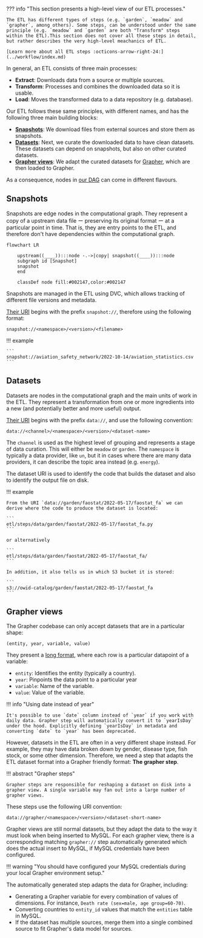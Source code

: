 ??? info "This section presents a high-level view of our ETL processes."

    The ETL has different types of steps (e.g. `garden`, `meadow` and `grapher`, among others). Some steps, can be understood under the same principle (e.g. `meadow` and `garden` are both "Transform" steps within the ETL).This section does not cover all these steps in detail, but rather describes the very high-level meachanics of ETL.

    [Learn more about all ETL steps :octicons-arrow-right-24:](../workflow/index.md)

In general, an ETL consists of three main processes:

- **Extract**: Downloads data from a source or multiple sources.
- **Transform**: Processes and combines the downloaded data so it is usable.
- **Load**: Moves the transformed data to a data repository (e.g. database).

Our ETL follows these same principles, with different names, and has the following three main building blocks:

- [**Snapshots**](#snapshots): We download files from external sources and store them as snapshots.
- [**Datasets**](#datasets): Next, we curate the downloaded data to have clean datasets. These datasets can depend on snapshots, but also on other curated datasets.
- [**Grapher views**](#grapher-views): We adapt the curated datasets for [Grapher](https://ourworldindata.org/owid-grapher), which are then loaded to Grapher.

As a consequence, nodes in [our DAG](dag.md) can come in different flavours.
<!-- In the next section, we explore these three different types of nodes. -->

## Snapshots

Snapshots are edge nodes in the computational graph. They represent a copy of a upstream data file ー preserving its original format ー at a particular point in time. That is, they are entry points to the ETL, and therefore don't have dependencies within the computational graph.

```mermaid
flowchart LR

    upstream((____)):::node -.->|copy| snapshot((____)):::node
    subgraph id [Snapshot]
    snapshot
    end

    classDef node fill:#002147,color:#002147
```


Snapshots are managed in the ETL using DVC, which allows tracking of different file versions and metadata.

[Their URI](../uri/#path-for-snapshot) begins with the prefix `snapshot://`, therefore using the following format:

```
snapshot://<namespace>/<version>/<filename>
```

!!! example

    ```
    snapshot://aviation_safety_network/2022-10-14/aviation_statistics.csv
    ```


## Datasets

Datasets are nodes in the computational graph and the main units of work in the ETL. They represent a transformation from one or more ingredients into a new (and potentially better and more useful) output.

[Their URI](../uri/#path-for-data) begins with the prefix `data://`, and use the following convention:

```
data://<channel>/<namespace>/<version>/<dataset-name>
```

The `channel` is used as the highest level of grouping and represents a stage of data curation. This will either be `meadow` or `garden`. The `namespace` is typically a data provider, like `un`, but it in cases where there are many data providers, it can describe the topic area instead (e.g. `energy`).

The dataset URI is used to identify the code that builds the dataset and also to identify the output file on disk.

!!! example

    From the URI `data://garden/faostat/2022-05-17/faostat_fa` we can derive where the code to produce the dataset is located:

    ```
    etl/steps/data/garden/faostat/2022-05-17/faostat_fa.py
    ```

    or alternatively

    ```
    etl/steps/data/garden/faostat/2022-05-17/faostat_fa/
    ```

    In addition, it also tells us in which S3 bucket it is stored:

    ```
    s3://owid-catalog/garden/faostat/2022-05-17/faostat_fa
    ```

## Grapher views

The Grapher codebase can only accept datasets that are in a particular shape:

```
(entity, year, variable, value)
```

They present a [long format](https://towardsdatascience.com/long-and-wide-formats-in-data-explained-e48d7c9a06cb), where each row is a particular datapoint of a variable:

- `entity`: Identifies the entity (typically a country).
- `year`: Pinpoints the data point to a particular year
- `variable`: Name of the variable.
- `value`: Value of the variable.


!!! info "Using date instead of year"

    It's possible to use `date` column instead of `year` if you work with daily data. Grapher step will automatically convert it to `yearIsDay` under the hood. Explicitly defining `yearIsDay` in metadata and converting `date` to `year` has been deprecated.


However, datasets in the ETL are often in a very different shape instead. For example, they may have data broken down by gender, disease type, fish stock, or some other dimension. Therefore, we need a step that adapts the ETL dataset format into a Grapher friendly format: **The grapher step**.

!!! abstract "Grapher steps"

    Grapher steps are responsible for reshaping a dataset on disk into a grapher view. A single variable may fan out into a large number of grapher views.

These steps use the following URI convention:

```
data://grapher/<namespace>/<version>/<dataset-short-name>
```

Grapher views are still normal datasets, but they adapt the data to the way it must look when being inserted to MySQL. For each grapher view, there is a corresponding matching `grapher://` step automatically generated which does the actual insert to MySQL, if MySQL credentials have been configured.


!!! warning "You should have configured your MySQL credentials during your local Grapher environment setup."


The automatically generated step adapts the data for Grapher, including:

- Generating a Grapher variable for every combination of values of dimensions. For instance, `Death rate (sex=male, age group=60-70)`.
- Converting countries to `entity_id` values that match the `entities` table in MySQL.
- If the dataset has multiple sources, merge them into a single combined source to fit Grapher's data model for sources.
